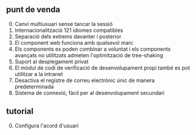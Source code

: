 ## punt de venda

0. Canvi multiusuari sense tancar la sessió
1. Internacionalització 121 idiomes compatibles
2. Separació dels extrems davanter i posterior
3. El component web funciona amb qualsevol marc
4. Els components es poden combinar a voluntat i els components avançats no utilitzats admeten l'optimització de tree-shaking
5. Suport al desplegament privat
6. El mòdul de codi de verificació de desenvolupament propi també es pot utilitzar a la intranet
7. Desactiva el registre de correu electrònic únic de manera predeterminada
8. Sistema de connexió, fàcil per al desenvolupament secundari

## tutorial

0. Configura l'acord d'usuari